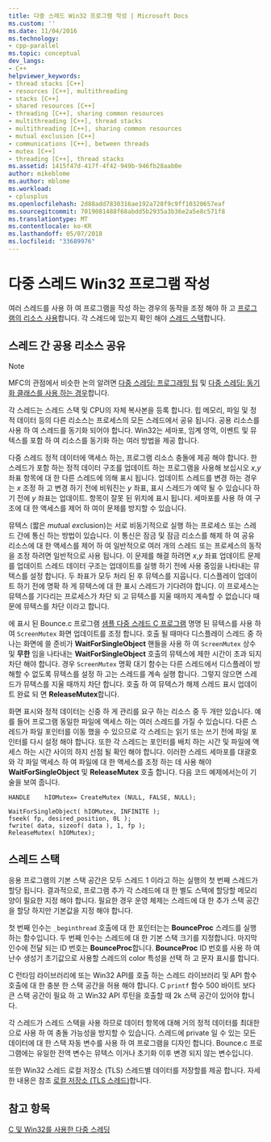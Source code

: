 ```yaml
---
title: 다중 스레드 Win32 프로그램 작성 | Microsoft Docs
ms.custom: ''
ms.date: 11/04/2016
ms.technology:
- cpp-parallel
ms.topic: conceptual
dev_langs:
- C++
helpviewer_keywords:
- thread stacks [C++]
- resources [C++], multithreading
- stacks [C++]
- shared resources [C++]
- threading [C++], sharing common resources
- multithreading [C++], thread stacks
- multithreading [C++], sharing common resources
- mutual exclusion [C++]
- communications [C++], between threads
- mutex [C++]
- threading [C++], thread stacks
ms.assetid: 1415f47d-417f-4f42-949b-946fb28aab0e
author: mikeblome
ms.author: mblome
ms.workload:
- cplusplus
ms.openlocfilehash: 2d88add7830316ae192a728f9c9ff10320657eaf
ms.sourcegitcommit: 7019081488f68abdd5b2935a3b36e2a5e8c571f8
ms.translationtype: MT
ms.contentlocale: ko-KR
ms.lasthandoff: 05/07/2018
ms.locfileid: "33689976"
---
```

# <a name="writing-a-multithreaded-win32-program"></a>다중 스레드 Win32 프로그램 작성
여러 스레드를 사용 하 여 프로그램을 작성 하는 경우의 동작을 조정 해야 하 고 [프로그램의 리소스 사용](#_core_sharing_common_resources_between_threads)합니다. 각 스레드에 있는지 확인 해야 [스레드 스택](#_core_thread_stacks)합니다.  
  
##  <a name="_core_sharing_common_resources_between_threads"></a> 스레드 간 공용 리소스 공유  
  
> [!NOTE]
>  MFC의 관점에서 비슷한 논의 알려면 [다중 스레딩: 프로그래밍 팁](../parallel/multithreading-programming-tips.md) 및 [다중 스레딩: 동기화 클래스를 사용 하는 경우](../parallel/multithreading-when-to-use-the-synchronization-classes.md)합니다.  
  
 각 스레드는 스레드 스택 및 CPU의 자체 복사본을 등록 합니다. 힙 메모리, 파일 및 정적 데이터 등의 다른 리소스는 프로세스의 모든 스레드에서 공유 됩니다. 공용 리소스를 사용 하 여 스레드를 동기화 되어야 합니다. Win32는 세마포, 임계 영역, 이벤트 및 뮤텍스를 포함 하 여 리소스를 동기화 하는 여러 방법을 제공 합니다.  
  
 다중 스레드 정적 데이터에 액세스 하는, 프로그램 리소스 충돌에 제공 해야 합니다. 한 스레드가 포함 하는 정적 데이터 구조를 업데이트 하는 프로그램을 사용해 보십시오 *x*,*y* 좌표 항목에 대 한 다른 스레드에 의해 표시 됩니다. 업데이트 스레드를 변경 하는 경우는 *x* 조정 하 고 변경 하기 전에 비워진는 *y* 좌표, 표시 스레드가 예약 될 수 있습니다 하기 전에 *y* 좌표는 업데이트. 항목이 잘못 된 위치에 표시 됩니다. 세마포를 사용 하 여 구조에 대 한 액세스를 제어 하 여이 문제를 방지할 수 있습니다.  
  
 뮤텍스 (짧은 *mut*ual *ex*clusion)는 서로 비동기적으로 실행 하는 프로세스 또는 스레드 간에 통신 하는 방법이 있습니다. 이 통신은 잠금 및 잠금 리소스를 해제 하 여 공유 리소스에 대 한 액세스를 제어 하 여 일반적으로 여러 개의 스레드 또는 프로세스의 동작을 조정 하려면 일반적으로 사용 됩니다. 이 문제를 해결 하려면 *x*,*y* 좌표 업데이트 문제를 업데이트 스레드 데이터 구조는 업데이트를 실행 하기 전에 사용 중임을 나타내는 뮤텍스를 설정 합니다. 두 좌표가 모두 처리 된 후 뮤텍스를 지웁니다. 디스플레이 업데이트 하기 전에 명확 하 게 뮤텍스에 대 한 표시 스레드가 기다려야 합니다. 이 프로세스는 뮤텍스를 기다리는 프로세스가 차단 되 고 뮤텍스를 지울 때까지 계속할 수 없습니다 때문에 뮤텍스를 차단 이라고 합니다.  
  
 에 표시 된 Bounce.c 프로그램 [샘플 다중 스레드 C 프로그램](../parallel/sample-multithread-c-program.md) 명명 된 뮤텍스를 사용 하 여 `ScreenMutex` 화면 업데이트를 조정 합니다. 호출 될 때마다 디스플레이 스레드 중 하나는 화면에 쓸 준비가 **WaitForSingleObject** 핸들을 사용 하 여 `ScreenMutex` 상수 및 **무한** 임을 나타내는  **WaitForSingleObject** 호출의 뮤텍스에 제한 시간이 초과 되지 차단 해야 합니다. 경우 `ScreenMutex` 명확 대기 함수는 다른 스레드에서 디스플레이 방해할 수 없도록 뮤텍스를 설정 하 고는 스레드를 계속 실행 합니다. 그렇지 않으면 스레드가 뮤텍스를 지울 때까지 차단 합니다. 호출 하 여 뮤텍스가 해제 스레드 표시 업데이트 완료 되 면 **ReleaseMutex**합니다.  
  
 화면 표시와 정적 데이터는 신중 하 게 관리를 요구 하는 리소스 중 두 개만 있습니다. 예를 들어 프로그램 동일한 파일에 액세스 하는 여러 스레드를 가질 수 있습니다. 다른 스레드가 파일 포인터를 이동 했을 수 있으므로 각 스레드는 읽기 또는 쓰기 전에 파일 포인터를 다시 설정 해야 합니다. 또한 각 스레드는 포인터를 배치 하는 시간 및 파일에 액세스 하는 시간 사이의 하지 선점 될 확인 해야 합니다. 이러한 스레드 세마포를 대괄호와 각 파일 액세스 하 여 파일에 대 한 액세스를 조정 하는 데 사용 해야 **WaitForSingleObject** 및 **ReleaseMutex** 호출 합니다. 다음 코드 예제에서는이 기술을 보여 줍니다.  
  
```  
HANDLE    hIOMutex= CreateMutex (NULL, FALSE, NULL);  
  
WaitForSingleObject( hIOMutex, INFINITE );  
fseek( fp, desired_position, 0L );  
fwrite( data, sizeof( data ), 1, fp );  
ReleaseMutex( hIOMutex);  
```  
  
##  <a name="_core_thread_stacks"></a> 스레드 스택  
 응용 프로그램의 기본 스택 공간은 모두 스레드 1 이라고 하는 실행의 첫 번째 스레드가 할당 됩니다. 결과적으로, 프로그램 추가 각 스레드에 대 한 별도 스택에 할당할 메모리 양이 필요한 지정 해야 합니다. 필요한 경우 운영 체제는 스레드에 대 한 추가 스택 공간을 할당 하지만 기본값을 지정 해야 합니다.  
  
 첫 번째 인수는 `_beginthread` 호출에 대 한 포인터는는 **BounceProc** 스레드를 실행 하는 함수입니다. 두 번째 인수는 스레드에 대 한 기본 스택 크기를 지정합니다. 마지막 인수에 전달 되는 ID 번호는 **BounceProc**합니다. **BounceProc** ID 번호를 사용 하 여 난수 생성기 초기값으로 사용할 스레드의 color 특성을 선택 하 고 문자 표시를 합니다.  
  
 C 런타임 라이브러리에 또는 Win32 API를 호출 하는 스레드 라이브러리 및 API 함수 호출에 대 한 충분 한 스택 공간을 허용 해야 합니다. C `printf` 함수 500 바이트 보다 큰 스택 공간이 필요 하 고 Win32 API 루틴을 호출할 때 2k 스택 공간이 있어야 합니다.  
  
 각 스레드가 스레드 스택을 사용 하므로 데이터 항목에 대해 거의 정적 데이터를 최대한으로 사용 하 여 충돌 가능성을 방지할 수 있습니다. 스레드에 private 일 수 있는 모든 데이터에 대 한 스택 자동 변수를 사용 하 여 프로그램을 디자인 합니다. Bounce.c 프로그램에는 유일한 전역 변수는 뮤텍스 이거나 초기화 이후 변경 되지 않는 변수입니다.  
  
 또한 Win32 스레드 로컬 저장소 (TLS) 스레드별 데이터를 저장할를 제공 합니다. 자세한 내용은 참조 [로컬 저장소 (TLS 스레드)](../parallel/thread-local-storage-tls.md)합니다.  
  
## <a name="see-also"></a>참고 항목  
 [C 및 Win32를 사용한 다중 스레딩](../parallel/multithreading-with-c-and-win32.md)